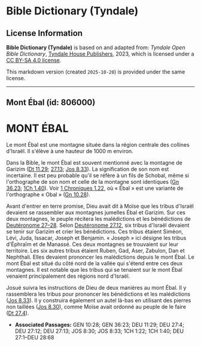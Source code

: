 # Bible Dictionary (Tyndale)

## License Information

**Bible Dictionary (Tyndale)** is based on and adapted from: _Tyndale Open Bible Dictionary_, [Tyndale House Publishers](https://tyndaleopenresources.com/), 2023, which is licensed under a [CC BY-SA 4.0 license](https://creativecommons.org/licenses/by-sa/4.0/legalcode.en).

This markdown version (created `2025-10-20`) is provided under the same license.



--------------------------------

## Mont Ébal (id: 806000)

MONT ÉBAL
=========

Le mont Ébal est une montagne située dans la région centrale des collines d'Israël. Il s'élève à une hauteur de 1000 m environ.

Dans la Bible, le mont Ébal est souvent mentionné avec la montagne de Garizim ([Dt 11\.29](https://ref.ly/Deut11:29); [27\.13](https://ref.ly/Deut27:13); [Jos 8\.33](https://ref.ly/Josh8:33)). La signification de son nom est incertaine. Il est peu probable qu'il se réfère à un fils de Schobal, même si l'orthographe de son nom et celle de la montagne sont identiques ([Gn 36\.23](https://ref.ly/Gen36:23); [1Ch 1\.40](https://ref.ly/1Chr1:40)). Voir [1 Chroniques 1\.22](https://ref.ly/1Chr1:22), où « Ébal » est une variante de l'orthographe « Obal » ([Gn 10\.28](https://ref.ly/Gen10:28)).

Avant d'entrer en terre promise, Dieu avait dit à Moïse que les tribus d'Israël devaient se rassembler aux montagnes jumelles Ébal et Garizim. Sur ces deux montagnes, le peuple récitera les malédictions et les bénédictions de [Deutéronome 27–28](https://ref.ly/Deut27:1-Deut28:68). Selon [Deutéronome 27\.12](https://ref.ly/Deut27:12), six tribus d'Israël devaient se tenir sur Garizim et crier les bénédictions. Ces tribus étaient Siméon, Lévi, Juda, Issacar, Joseph et Benjamin. « Joseph » ici désigne les tribus d'Éphraïm et de Manassé. Ces deux montagnes se trouvaient sur leur territoire. Les six autres tribus étaient Ruben, Gad, Aser, Zabulon, Dan et Nephthali. Elles devaient prononcer les malédictions depuis le mont Ébal. Le mont Ébal est situé du côté nord de la vallée qui s'étend entre ces deux montagnes. Il est notable que les tribus qui se tenaient sur le mont Ébal venaient principalement des régions nord d'Israël.

Josué suivra les instructions de Dieu de deux manières au mont Ébal. Il y rassemblera les tribus pour prononcer les bénédictions et les malédictions ([Jos 8\.33](https://ref.ly/Josh8:33)). Il y construira également un autel là\-bas en utilisant des pierres non taillées ([Jos 8\.30](https://ref.ly/Josh8:30)), comme Moïse avait ordonné au peuple de le faire ([Dt 27\.4](https://ref.ly/Deut27:4)).

* **Associated Passages:** GEN 10:28; GEN 36:23; DEU 11:29; DEU 27:4; DEU 27:12; DEU 27:13; JOS 8:30; JOS 8:33; 1CH 1:22; 1CH 1:40; DEU 27:1–DEU 28:68

